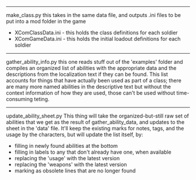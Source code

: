 ----------------------------------------------------------------------------------------------------
make_class.py
this takes in the same data file, and outputs .ini files to be put into a mod folder in the game
* XComClassData.ini - this holds the class definitions for each soldier
* XComGameData.ini - this holds the initial loadout definitions for each soldier

----------------------------------------------------------------------------------------------------
gather_ability_info.py
this one reads stuff out of the 'examples' folder and compiles an organized list of abilities
with the appropriate data and the descriptions from the localization text if they can be found.
This list accounts for things that have actually been used as part of a class; there are many more
named abilities in the descriptive text but without the context information of how they are used,
those can't be used without time-consuming teting.

----------------------------------------------------------------------------------------------------
update_ability_sheet.py
This thing will take the organized-but-still raw set of abilities that we get as the result of 
gather_ability_data, and updates to the sheet in the 'data' file.  It'll keep the existing marks 
for notes, tags, and the usage by the characters, but will update the list itself, by:
- filling in newly found abilities at the bottom
- filling in labels to any that don't already have one, when available
- replacing the 'usage' with the latest version
- replacing the 'weapons' with the latest version
- marking as obsolete lines that are no longer found
